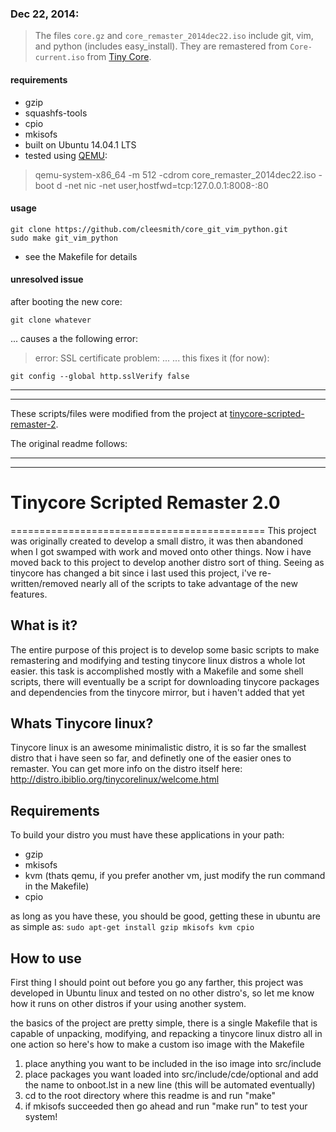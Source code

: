 ### Dec 22, 2014:
> The files ```core.gz``` and ```core_remaster_2014dec22.iso``` 
include git, vim, and python (includes easy_install).  They are
remastered from ```Core-current.iso``` from
[Tiny Core](http://distro.ibiblio.org/tinycorelinux/downloads.html "Tiny Core").

#### requirements
* gzip
* squashfs-tools
* cpio
* mkisofs
* built on Ubuntu 14.04.1 LTS
* tested using [QEMU](http://wiki.qemu.org/ "QEMU"):

> qemu-system-x86_64 -m 512 -cdrom core_remaster_2014dec22.iso -boot d -net nic -net user,hostfwd=tcp:127.0.0.1:8008-:80

#### usage
```
git clone https://github.com/cleesmith/core_git_vim_python.git
sudo make git_vim_python
```
* see the Makefile for details

#### unresolved issue
after booting the new core:
```
git clone whatever
```
... causes a the following error:
> error: SSL certificate problem: ...
... this fixes it (for now):
```
git config --global http.sslVerify false
```

***
***
These scripts/files were modified from the project at
[tinycore-scripted-remaster-2](https://github.com/clwillingham/tinycore-scripted-remaster-2 "tinycore-scripted-remaster-2").

The original readme follows:
***
***

# Tinycore Scripted Remaster 2.0
============================================
This project was originally created to develop a small distro, it was then abandoned when I got swamped with work and moved onto other things. Now i have moved back to this project to develop another distro sort of thing. Seeing as tinycore has changed a bit since i last used this project, i've re-written/removed nearly all of the scripts to take advantage of the new features.

## What is it?

The entire purpose of this project is to develop some basic scripts to make remastering and modifying and testing tinycore linux distros a whole lot easier. this task is accomplished mostly with a Makefile and some shell scripts, there will eventually be a script for downloading tinycore packages and dependencies from the tinycore mirror, but i haven't added that yet

## Whats Tinycore linux?

Tinycore linux is an awesome minimalistic distro, it is so far the smallest distro that i have seen so far, and definetly one of the easier ones to remaster. You can get more info on the distro itself here:
http://distro.ibiblio.org/tinycorelinux/welcome.html

## Requirements
To build your distro you must have these applications in your path:
* gzip
* mkisofs
* kvm (thats qemu, if you prefer another vm, just modify the run command in the Makefile)
* cpio

as long as you have these, you should be good, getting these in ubuntu are as simple as:
```sudo apt-get install gzip mkisofs kvm cpio```

## How to use

First thing I should point out before you go any farther, this project was developed in Ubuntu linux and tested on no other distro's, so let me know how it runs on other distros if your using another system.

the basics of the project are pretty simple, there is a single Makefile that is capable of unpacking, modifying, and repacking a tinycore linux distro all in one action
so here's how to make a custom iso image with the Makefile

1. place anything you want to be included in the iso image into src/include
2. place packages you want loaded into src/include/cde/optional and add the name to onboot.lst in a new line (this will be automated eventually)
3. cd to the root directory where this readme is and run "make"
4. if mkisofs succeeded then go ahead and run "make run" to test your system!

